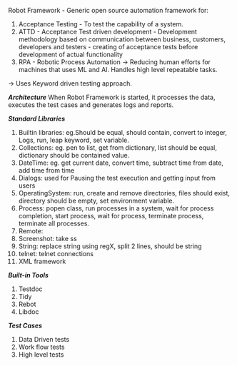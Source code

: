 Robot Framework -  Generic open source automation framework for:
1. Acceptance Testing - To test the capability of a system.
2. ATTD - Acceptance Test driven development - Development methodology based on communication between business, customers, developers and testers - creating of acceptance tests before development of actual functionality
3. RPA - Robotic Process Automation -> Reducing human efforts for machines that uses ML and AI. Handles high level repeatable tasks.

-> Uses Keyword driven testing approach.


***Architecture***
When Robot Framework is started, it processes the data, executes the test cases and generates logs and reports.

***Standard Libraries***
1. Builtin libraries: eg.Should be equal, should contain, convert to integer, Logs, run, leap keyword, set variable.
2. Collections: eg. pen to list, get from dictionary, list should be equal, dictionary should be contained value.
3. DateTime: eg. get current date, convert time, subtract time from date, add time from time
4. Dialogs: used for Pausing the test execution and getting input from users
5. OperatingSystem: run, create and remove directories, files should exist, directory should be empty, set environment variable. 
6. Process: popen class, run processes in a system, wait for process completion, start process, wait for process, terminate process, terminate all processes.
7. Remote: 
8. Screenshot: take ss
9. String: replace string using regX, split 2 lines, should be string
10. telnet: telnet connections
11. XML framework

***Built-in Tools***
1. Testdoc
2. Tidy
3. Rebot
4. Libdoc

***Test Cases***
1. Data Driven tests
2. Work flow tests
3. High level tests
